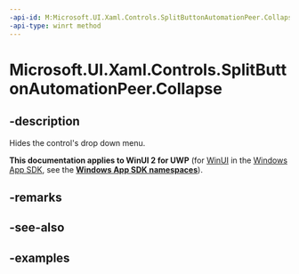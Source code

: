 ```yaml
---
-api-id: M:Microsoft.UI.Xaml.Controls.SplitButtonAutomationPeer.Collapse
-api-type: winrt method
---
```

<!-- Method syntax.
public void SplitButtonAutomationPeer.Collapse()
-->

# Microsoft.UI.Xaml.Controls.SplitButtonAutomationPeer.Collapse


## -description

Hides the control's drop down menu.


**This documentation applies to WinUI 2 for UWP** (for [WinUI](/windows/apps/winui/winui3/) in the [Windows App SDK](/windows/apps/windows-app-sdk/), see the **[Windows App SDK namespaces](/windows/windows-app-sdk/api/winrt/)**).

## -remarks


## -see-also


## -examples


